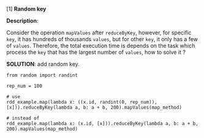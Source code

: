 
[1] **Random key**

**Description**:

Consider the operation `mapValues` after `reduceByKey`, however, for specific `key`, it has hundreds of thousands `values`, but for other `key`, it only has a few of `values`. Therefore, the total execution time is depends on the task which process the `key` that has the largest number of `values`, how to solve it ?

**SOLUTION**:
add random key.

```
from random import randint

rep_num = 100

# use
rdd_example.map(lambda x: ((x.id, randint(0, rep_num)), [x])).reduceByKey(lambda a, b: a + b, 200).mapValues(map_method)

# instead of 
rdd_example.map(lambda x: (x.id, [x])).reduceByKey(lambda a, b: a + b, 200).mapValues(map_method)
```
